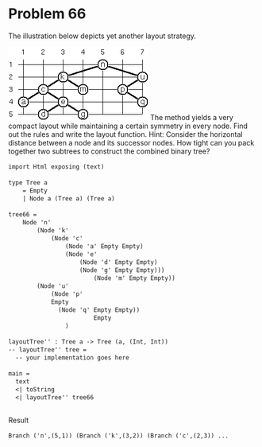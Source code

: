 # Problem 66

The illustration below depicts yet another layout strategy. 

![](../i/p66.gif)
The method yields a very compact layout while maintaining a certain symmetry in every node. Find out the rules and write the layout function. Hint: Consider the horizontal distance between a node and its successor nodes. How tight can you pack together two subtrees to construct the combined binary tree?

```
import Html exposing (text)

type Tree a
    = Empty
    | Node a (Tree a) (Tree a)

tree66 = 
    Node 'n'
        (Node 'k'
            (Node 'c'
                (Node 'a' Empty Empty)
                (Node 'e'
                    (Node 'd' Empty Empty)
                    (Node 'g' Empty Empty)))
                        (Node 'm' Empty Empty))
        (Node 'u'
            (Node 'p'
            Empty
              (Node 'q' Empty Empty))
                        Empty
                )
                
layoutTree'' : Tree a -> Tree (a, (Int, Int))
-- layoutTree'' tree =
  -- your implementation goes here

main =
  text
  <| toString
  <| layoutTree'' tree66
  
```
Result
```
Branch ('n',(5,1)) (Branch ('k',(3,2)) (Branch ('c',(2,3)) ...
```



